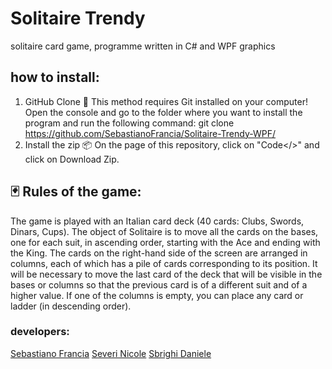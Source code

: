 # Solitaire Trendy
solitaire card game, programme written in C# and WPF graphics 

## how to install:
1. GitHub Clone 🤖
This method requires Git installed on your computer!
Open the console and go to the folder where you want to install the program and run the following command: git clone https://github.com/SebastianoFrancia/Solitaire-Trendy-WPF/
2. Install the zip 📦
On the page of this repository, click on "Code</>" and click on Download Zip.

## 🃏 Rules of the game:
The game is played with an Italian card deck (40 cards: Clubs, Swords, Dinars, Cups).
The object of Solitaire is to move all the cards on the bases, one for each suit, in ascending order, starting with the Ace and ending with the King.
The cards on the right-hand side of the screen are arranged in columns, each of which has a pile of cards corresponding to its position.
It will be necessary to move the last card of the deck that will be visible in the bases or columns so that the previous card is of a different suit and of a higher value.
If one of the columns is empty, you can place any card or ladder (in descending order). 

### developers:
[Sebastiano Francia](https://github.com/SebastianoFrancia)
[Severi Nicole](https://github.com/nicoleSeverii)
[Sbrighi Daniele](https://github.com/pataccon)